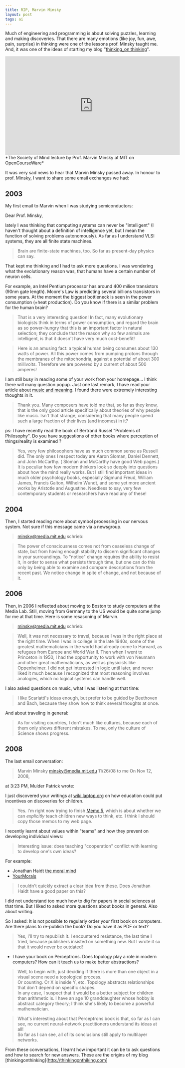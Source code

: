 ```yaml
---
title: RIP, Marvin Minsky
layout: post
tags: ai
---
```

Much of engineering and programming is about solving puzzles, learning and making discoveries. That there are many emotions (like joy, fun, awe, pain, surprise) in thinking were one of the lessons prof. Minsky taught me. And, it was one of the ideas of starting my blog "[thinking_on thinking](http://hinkingonthinking.com)". 


<iframe width="560" height="315" src="https://www.youtube.com/embed/-pb3z2w9gDg" frameborder="0" allowfullscreen></iframe>
*The Society of Mind lecture by Prof. Marvin Minsky at MIT on OpenCourseWare*

It was very sad news to hear that Marvin Minsky passed away. In honour to prof. Minsky, I want to share some email exchanges we had:

## 2003 

My first email to Marvin when I was studying semiconductors:

Dear Prof. Minsky,

lately I was thinking that computing systems can never
be "intelligent" (I haven't thought about a definition
of intelligence yet, but I mean the function of
solving problems autonomously). As far as I understand
VLSI systems, they are all finite state machines.


> Brain are finite-state machines, too.  So far as present-day physics can say.


That kept me thinking and I had to ask more questions. I was wondering what the
evolutionary reason was, that humans have a certain
number of neuron cells.

For example, an Intel Pentium processor has around 400 milion
transistors (90nm gate length). Moore's Law is predicting several billions
transistors in some years. At the moment the biggest
bottleneck is seen in the power consumption (=heat
production). Do you know if there is a similar problem
for the human brain?

> That is a very interesting question! In fact, many evolutionary 
> biologists  think in terms of power consumption,  and regard the 
> brain as so power-hungry that this is an important factor in natural 
> selection;  they conclude that the reason why so few animals are 
> intelligent,  is that it doesn't have very much cost-benefit!

> Here is an amusing fact:  a typical human being consumes about 130 
> watts of power.  All this power comes from pumping protons through 
> the membranes of the mitochondria,  against a potential of about 300 
> millivolts.  Therefore we are powered by a current of about 500 
> amperes!

I am still busy in reading some of your work from your
homepage... I think there will many question popup.
Just one last remark, I have read your article about
[music and meaning](http://web.media.mit.edu/~minsky/papers/MusicMindMeaning.html). I found there were extremely
interesting thoughts in it.

> Thank you.    Many composers have told me that, so far as they know, 
> that is the only good article specifically about theories of why 
> people like music.    Isn't that strange, considering that many 
> people spend such a large fraction of their lives (and incomes) in it?

ps: I have recently read the book of Bertrand Russel
"Problems of Philosophy". Do you have suggestions of
other books where perception of things/reality is
examined ? 

> Yes, very few philosophers have as much common sense as Russell did. 
> The only ones I respect today are  Aaron Sloman,  Daniel Dennett, 
> and John McCarthy.  ( Sloman and McCarthy have good Web pages.)  It 
> is peculiar how few modern thinkers look so deeply into questions 
> about how the mind really works.  But I still find important ideas 
> in much older psychology books, especially Sigmund Freud, William 
> James, Francis Galton,  Wilhelm Wundt, and some yet more ancient 
> works by Aristotle and Augustine.    Needless to say, very few 
> contemporary students or researchers have read any of these!


## 2004

Then, I started reading more about symbol processing in our nervous system. Not sure if this message came via a newsgroup.

> minsky@media.mit.edu schrieb:

>   The power of consciousness comes not
> from ceaseless change of state, but from having enough stability to
> discern significant changes in your surroundings.  To "notice" change
> requires the ability to resist it, in order to sense what persists
> through time, but one can do this only by being able to examine and
> compare descriptions from the recent past.  We notice change in spite
> of change, and not because of it.

## 2006

Then, in 2006 I reflected about moving to Boston to study computers at the Media Lab. Still, moving from Germany to the US would be quite some jump for me at that time. Here is some resasoning of Marvin.

> minsky@media.mit.edu schrieb:

> Well, it was not necessary to travel, because I was in the right place at the right time. When I was in college in the late 1940s, some of the greatest mathematicians in the world had already come to Harvard, as refugees from Europe and World War II. Then when I went to Princeton in 1950,  I had the opportunity to work with von Neumann and other great mathematicians, as well as physicists like Oppenheimer.  I did not get interested in logic until later, and never liked it much because I recognized that most reasoning involves analogies, which no logical systems can handle well.
 
I also asked questions on music, what I was listening at that time:

> I like Scarlatti's ideas enough, but prefer to be guided by Beethoven and Bach, because they show how to think several thoughts at once.

And about traveling in general:

> As for visiting countries, I don't much like cultures, because each of them only shows different mistakes.  To me, only the culture of Science shows progress.



## 2008

The last email conversation:

> Marvin Minsky <minsky@media.mit.edu>
> 11/26/08 to me On Nov 12, 2008,

at 3:23 PM, Mulder Patrick wrote:

I just discovered your writings at [wiki.laptop.org](http://wiki.laptop.org/go/The_OLPC_Wiki) on how education
could put incentives on discoveries for children.

> Yes.  I'm right now trying to finish [Memo 5](http://web.media.mit.edu/~minsky/OLPC-5.html), which is about whether we can *explicitly* teach children new ways to think, etc.
> I think I should copy those memos to my web page.


I recently learnt about values within "teams" and how they
prevent on developing individual views:

> Interesting issue: does teaching "cooperation" conflict with learning to develop one's own ideas?

For example:

* Jonathan Haidt [the moral mind](http://www.ted.com/index.php/talks/jonathan_haidt_on_the_moral_mind.html)
* [YourMorals](http://www.yourmorals.org/explore.php)

> I couldn't quickly extract a clear idea from these. Does Jonathan Haidt have a good paper on this?

I did not understand too much how to dig for papers in social sciences at that time. But I liked to asked more questions about books in general. Also about writing.

So I asked: It is not possible to regularly order your first book on computers.
Are there plans to re-publish the book? Do you have it as PDF or text?

> Yes, I'll try to republish it.  I encountered resistance, the last time I tried, because publishers insisted on something new.  But I wrote it so that it would never be outdated!

* I have your book on Perceptrons. Does topology play a role in modern
computers?  How can it teach us to make better abstractions?

> Well, to begin with, just deciding if there is more than one object in a visual scene need a topological process.  
> Or counting.  Or X is inside Y, etc.  Topology abstracts relationships that don't depend on specific shapes.  
> In any case, I suspect that it would be a better subject for children than arithmetic is.  I have an age 10 granddaughter whose hobby is abstract category theory; I think she's likely to become a powerful mathematician.

> What's interesting about that Perceptrons book is that, so far as I can see, 
> no current neural-network practitioners understand its ideas at all!  
> So far as I can see, all of its conclusions still apply to multilayer networks.    

From these conversations, I learnt how important it can be to ask questions and how to search for new answers. These are the origins of my blog [thinkingonthinking](http://thinkingonthiking.com]
